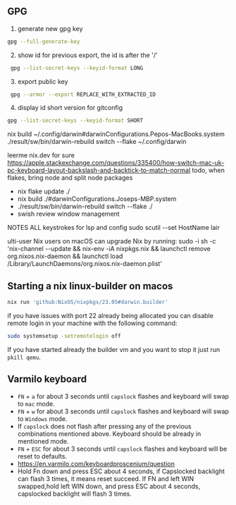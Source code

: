 ## GPG

1.  generate new gpg key

```bash
gpg --full-generate-key
```

2.  show id for previous export, the id is after the '/'

```bash
 gpg --list-secret-keys --keyid-format LONG
```

3.  export public key

```bash
 gpg --armor --export REPLACE_WITH_EXTRACTED_ID
```

4.  display id short version for gitconfig

```bash
gpg --list-secret-keys --keyid-format SHORT
```

nix build ~/.config/darwin\#darwinConfigurations.Pepos-MacBooks.system
./result/sw/bin/darwin-rebuild switch --flake ~/.config/darwin

leerme nix.dev for sure
https://apple.stackexchange.com/questions/335400/how-switch-mac-uk-pc-keyboard-layout-backslash-and-backtick-to-match-normal
todo, when flakes, bring node and split node packages

- nix flake update ./
- nix build ./\#darwinConfigurations.Joseps-MBP.system
- ./result/sw/bin/darwin-rebuild switch --flake ./
- swish review window management

NOTES ALL keystrokes for lsp and config
sudo scutil --set HostName lair

ulti-user Nix users on macOS can upgrade Nix by running: sudo -i sh -c 'nix-channel --update && nix-env -iA nixpkgs.nix && launchctl remove org.nixos.nix-daemon && launchctl load /Library/LaunchDaemons/org.nixos.nix-daemon.plist'

## Starting a nix linux-builder on macos

```bash
nix run 'github:NixOS/nixpkgs/23.05#darwin.builder'
```

if you have issues with port 22 already being allocated you can disable
remote login in your machine with the following command:

```bash
sudo systemsetup -setremotelogin off
```

If you have started already the builder vm and you want to stop it just run
`pkill qemu`.

## Varmilo keyboard

- `FN` + `a` for about 3 seconds until `capslock` flashes and keyboard will swap to `mac` mode.
- `FN` + `w` for about 3 seconds until `capslock` flashes and keyboard will swap to `Windows` mode.
- If `capslock` does not flash after pressing any of the previous combinations mentioned above. Keyboard
  should be already in mentioned mode.
- `FN` + `ESC` for about 3 seconds until `capslock` flashes and keyboard will be reset to defaults.
- https://en.varmilo.com/keyboardproscenium/question
- Hold Fn down and press ESC about 4 seconds, if Capslocked backlight can flash 3 times, it means reset succeed. If FN and left WIN swapped,hold left WIN down, and press ESC about 4 seconds, capslocked backlight will flash 3 times.
